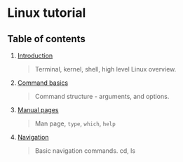 # Linux tutorial

## Table of contents
1. [Introduction](./introduction/Introduction.md)
    > Terminal, kernel, shell, high level Linux overview.
2. [Command basics](./command-basics/CommandBasics.md)
   > Command structure - arguments, and options.
3. [Manual pages](./manual-pages/ManualPages.md)
   > Man page, ``type``, ``which``, `help`
4. [Navigation](./navigation/Navigation.md)
   > Basic navigation commands. cd, ls